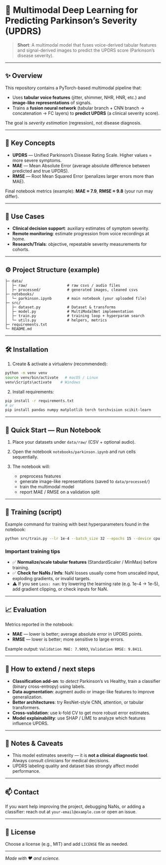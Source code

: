 # 🎯 Multimodal Deep Learning for Predicting Parkinson’s Severity (UPDRS)

> **Short**: A multimodal model that fuses voice-derived tabular features and signal-derived images to predict the UPDRS score (Parkinson’s disease severity).

---

## ✨ Overview

This repository contains a PyTorch-based multimodal pipeline that:

* Uses **tabular voice features** (jitter, shimmer, NHR, HNR, etc.) and **image-like representations** of signals.
* Trains a **fusion neural network** (tabular branch + CNN branch → concatenation → FC layers) to **predict UPDRS** (a clinical severity score).

The goal is *severity estimation* (regression), not disease diagnosis.

---

## 📌 Key Concepts

* **UPDRS** — Unified Parkinson’s Disease Rating Scale. Higher values = more severe symptoms.
* **MAE** — Mean Absolute Error (average absolute difference between predicted and true UPDRS).
* **RMSE** — Root Mean Squared Error (penalizes larger errors more than MAE).

Final notebook metrics (example): **MAE ≈ 7.9**, **RMSE ≈ 9.8** (your run may differ).

---

## 🧩 Use Cases

* **Clinical decision support**: auxiliary estimates of symptom severity.
* **Remote monitoring**: estimate progression from voice recordings at home.
* **Research/Trials**: objective, repeatable severity measurements for cohorts.

---

## ⚙️ Project Structure (example)

```
├─ data/
│  ├─ raw/                  # raw csvs / audio files
│  ├─ processed/            # generated images, cleaned csvs
├─ notebooks/
│  └─ parkinson.ipynb       # main notebook (your uploaded file)
├─ src/
│  ├─ dataset.py            # Dataset & transforms
│  ├─ model.py              # MultiModalNet implementation
│  ├─ train.py              # training loop + hyperparam search
│  └─ utils.py              # helpers, metrics
├─ requirements.txt
└─ README.md
```

---

## 🛠️ Installation

1. Create & activate a virtualenv (recommended):

```bash
python -m venv venv
source venv/bin/activate   # macOS / Linux
venv\Scripts\activate    # Windows
```

2. Install requirements:

```bash
pip install -r requirements.txt
# or
pip install pandas numpy matplotlib torch torchvision scikit-learn
```

---

## 🚀 Quick Start — Run Notebook

1. Place your datasets under `data/raw/` (CSV + optional audio).
2. Open the notebook `notebooks/parkinson.ipynb` and run cells sequentially.
3. The notebook will:

   * preprocess features
   * generate image-like representations (saved to `data/processed/`)
   * train the multimodal model
   * report MAE / RMSE on a validation split

---

## 🧪 Training (script)

Example command for training with best hyperparameters found in the notebook:

```bash
python src/train.py --lr 1e-4 --batch_size 32 --epochs 15 --device cpu
```

### Important training tips

* ✅ **Normalize/scale tabular features** (StandardScaler / MinMax) before training.
* ✅ **Check for NaNs / Infs**: NaN losses usually come from unscaled input, exploding gradients, or invalid targets.
* ⚠️ If you see `Loss: nan`: try lowering the learning rate (e.g. 1e-4 → 1e-5), add gradient clipping, or check inputs for NaN.

---

## 📈 Evaluation

Metrics reported in the notebook:

* **MAE** — lower is better; average absolute error in UPDRS points.
* **RMSE** — lower is better; more sensitive to large errors.

Example output: `Validation MAE: 7.9093`, `Validation RMSE: 9.8411`.

---

## 🔧 How to extend / next steps

* **Classification add-on**: to *detect* Parkinson’s vs Healthy, train a classifier (binary cross-entropy) using labels.
* **Data augmentation**: augment audio or image-like features to improve generalization.
* **Better architectures**: try ResNet-style CNN, attention, or tabular transformers.
* **Cross-validation**: use k-fold CV to get more robust error estimates.
* **Model explainability**: use SHAP / LIME to analyze which features influence UPDRS.

---

## 📝 Notes & Caveats

* This model estimates severity — it is **not a clinical diagnostic tool**. Always consult clinicians for medical decisions.
* UPDRS labeling quality and dataset bias strongly affect model performance.

---

## 📫 Contact

If you want help improving the project, debugging NaNs, or adding a classifier: reach out at `your-email@example.com` or open an issue.

---

## 📜 License

Choose a license (e.g., MIT) and add `LICENSE` file as needed.

---

*Made with ❤️ and science.*
